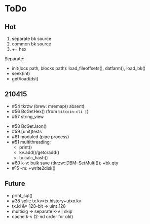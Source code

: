 # ToDo

## Hot

1. separate bk source
1. common bk source
1. += hex

Separate:
- init(locs path, blocks path):
   load_fileoffsets(), datfarm(), load_bk()
- seek(int)
- get/load(dst)

## 210415

- \#54 tkrzw (brew: mremap() absent)
- \#56 BcGetHex() (from `bitcoin-cli |`)
- \#57 string_view
+ \#58 BcGetJson()
+ \#59 [unit]tests
+ \#61 moduled (pipe process)
+ \#51 multithreading:
  + print()
  + kv.add()/getoradd()
  + tx.calc_hash()
+ \#60 k-v: bulk save (tkrzw::DBM::SetMulti()); +bk qty
+ \#15 -m: +write2disk()

## Future

+ print_sql()
+ \#38 split: tx.kv=tx.history+utxo.kv
+ tx.id &= 128-bit => uint_128
+ multisig => separate k-v | skip
+ cache k-v (2-nd order for old)

